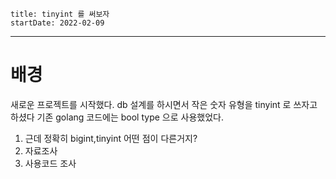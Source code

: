 ```
title: tinyint 를 써보자
startDate: 2022-02-09
```
---
 

# 배경
새로운 프로젝트를 시작했다.
db 설계를 하시면서 작은 숫자 유형을 tinyint 로 쓰자고 하셨다
기존 golang 코드에는  bool type 으로 사용했었다.

1. 근데 정확히 bigint,tinyint 어떤 점이 다른거지?
2. 자료조사
3. 사용코드 조사